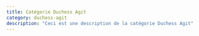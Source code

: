 ```yaml
---
title: Catégorie Duchess Agit
category: duchess-agit
description: "Ceci est une description de la catégorie Duchess Agit"
---
```

